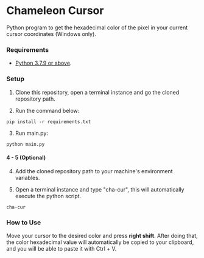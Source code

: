 # Chameleon Cursor

Python program to get the hexadecimal color of the pixel
in your current cursor coordinates (Windows only).

### Requirements

- [Python 3.7.9 or above](https://www.python.org/downloads/release/python-379/).

### Setup

1. Clone this repository, open a terminal instance and go
   the cloned repository path.

2. Run the command below:

```console
pip install -r requirements.txt
```

3. Run main.py:

```console
python main.py
```

#### 4 - 5 (Optional)

4. Add the cloned repository path to your 
   machine's environment variables.
   
5. Open a terminal instance and type "cha-cur", this will
   automatically execute the python script.
   
```console
cha-cur
```

### How to Use

Move your cursor to the desired color and press **right shift**. After
doing that, the color hexadecimal value will automatically be copied
to your clipboard, and you will be able to paste it with Ctrl + V.